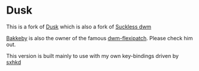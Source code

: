 # Dusk

This is a fork of [Dusk](https://github.com/bakkeby/dusk/) which is also a fork of [Suckless dwm](https://dwm.suckless.org/)

[Bakkeby](https://github.com/bakkeby) is also the owner of the famous [dwm-flexipatch](https://github.com/bakkeby/dwm-flexipatch). Please check him out.

This version is built mainly to use with my own key-bindings driven by [sxhkd](https://github.com/baskerville/sxhkd)
